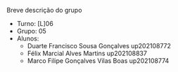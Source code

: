 
Breve descrição do grupo

* Turno: [L]06
* Grupo: 05
* Alunos:
    - Duarte Francisco Sousa Gonçalves up202108772
    - Félix Marcial Alves Martins up202108837
    - Marco Filipe Gonçalves Vilas Boas up202108774
